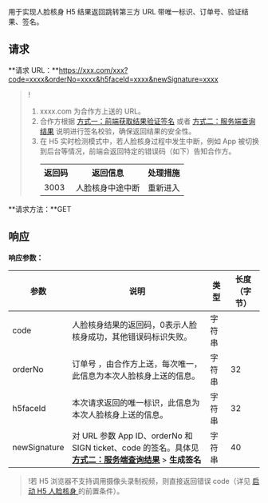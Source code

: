 用于实现人脸核身 H5 结果返回跳转第三方 URL 带唯一标识、订单号、验证结果、签名。

## 请求
**请求 URL：**https://xxx.com/xxx?code=xxxx&orderNo=xxxx&h5faceId=xxxx&newSignature=xxxx

>!
>1. xxxx.com 为合作方上送的 URL。
>2. 合作方根据 [方式一：前端获取结果验证签名](https://cloud.tencent.com/document/product/1007/35888) 或者 [方式二：服务端查询结果](https://cloud.tencent.com/document/product/1007/35889) 说明进行签名校验，确保返回结果的安全性。
>3. 在 H5 实时检测模式中，若人脸核身过程中发生中断，例如 App 被切换到后台等情况，前端会返回特定的错误码（如下）告知合作方。<table><tr><th>返回码</th><th>返回信息</th><th>处理措施</th></tr><tr><td>3003</td><td>人脸核身中途中断</td><td>重新进入</td></tr></table>
 
**请求方法：**GET

## 响应
**响应参数：**

| 参数         | 说明                                                         | 类型   | 长度（字节） |
| ------------ | ------------------------------------------------------------ | ------ | ------------ |
| code         | 人脸核身结果的返回码，0表示人脸核身成功，其他错误码标识失败。 | 字符串 |              |
| orderNo      | 订单号 ，由合作方上送，每次唯一，此信息为本次人脸核身上送的信息。 | 字符串 | 32           |
| h5faceId     | 本次请求返回的唯一标识，此信息为本次人脸核身上送的信息。     | 字符串 | 32           |
| newSignature | 对 URL 参数 App ID、orderNo 和 SIGN ticket、code 的签名。具体见 **[方式二：服务端查询结果](https://cloud.tencent.com/document/product/1007/35889)** > **生成签名** | 字符串 | 40           |


>!若 H5 浏览器不支持调用摄像头录制视频，则直接返回错误 code（详见 [启动 H5 人脸核身 ](https://cloud.tencent.com/document/product/1007/61074)的前置条件）。

